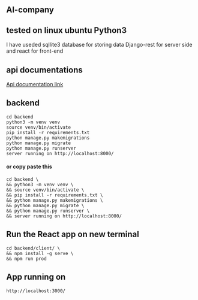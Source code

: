 ## AI-company

## tested on linux ubuntu Python3

I have useded sqllite3 database for storing data Django-rest for server side and react for front-end

## api documentations
[Api documentation link](https://documenter.getpostman.com/view/5938078/UVJZpJwa)

## backend
`cd backend`<br>
`python3 -m venv venv`<br>
`source venv/bin/activate`<br>
`pip install -r requirements.txt`<br>
`python manage.py makemigrations`<br>
`python manage.py migrate`<br>
`python manage.py runserver`<br>
`server running on http://localhost:8000/`
#### or copy paste this 
`cd backend \`<br>
`&& python3 -m venv venv \`<br>
`&& source venv/bin/activate \`<br>
`&& pip install -r requirements.txt \`<br>
`&& python manage.py makemigrations \`<br>
`&& python manage.py migrate \`<br>
`&& python manage.py runserver \ `<br>
`&& server running on http://localhost:8000/`

## Run the React app on new terminal
`cd backend/client/ \`<br>
`&& npm install -g serve \`<br>
`&& npm run prod`

## App running on 
`http://localhost:3000/`
